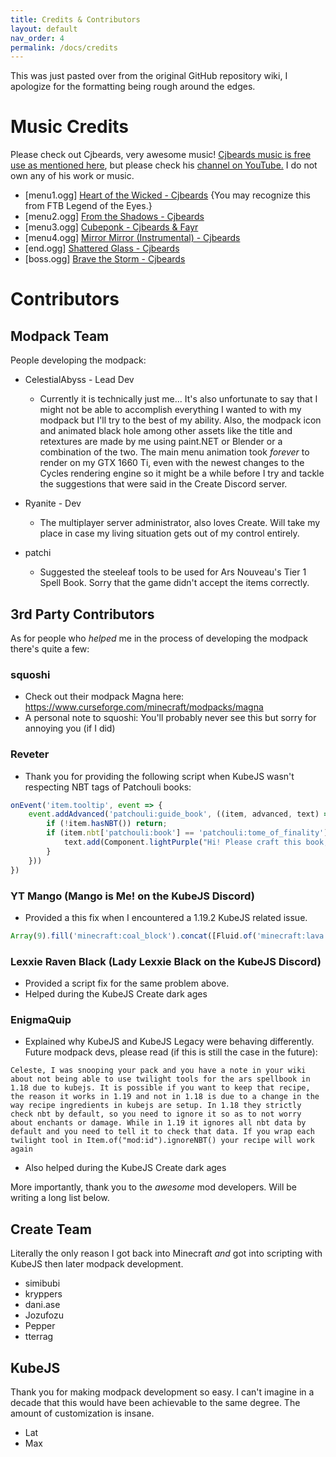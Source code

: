 ```yaml
---
title: Credits & Contributors
layout: default
nav_order: 4
permalink: /docs/credits
---
```

This was just pasted over from the original GitHub repository wiki, I apologize for the formatting being rough around the edges.

# Music Credits
Please check out Cjbeards, very awesome music! [Cjbeards music is free use as mentioned here](https://docs.google.com/spreadsheets/d/1ZTM7nf4Uia19c-NQheqPnLAk1Bs6NS6XZiLt7Mk4Z1Q/edit#gid=0), but please check his [channel on YouTube.](https://www.youtube.com/channel/UCarvKz1XSCON68oeSZ1mlkg) I do not own any of his work or music. 
* [menu1.ogg] [Heart of the Wicked - Cjbeards](https://youtu.be/ZsKEZUgKaXg) {You may recognize this from FTB Legend of the Eyes.}
* [menu2.ogg] [From the Shadows - Cjbeards](https://youtu.be/m2IA-rXEKPk)
* [menu3.ogg] [Cubeponk - Cjbeards & Fayr](https://youtu.be/Id2LUBrnHh4)
* [menu4.ogg] [Mirror Mirror (Instrumental) - Cjbeards](https://youtu.be/u91uppHLfS4)
* [end.ogg] [Shattered Glass - Cjbeards](https://youtu.be/rjumdHtHU5U)
* [boss.ogg] [Brave the Storm - Cjbeards](https://youtu.be/dGmLKmxvJ0I)

# Contributors
## Modpack Team
People developing the modpack:
* CelestialAbyss - Lead Dev
  * Currently it is technically just me... It's also unfortunate to say that I might not be able to accomplish everything I wanted to with my modpack but I'll try to the best of my ability. Also, the modpack icon and animated black hole among other assets like the title and retextures are made by me using paint.NET or Blender or a combination of the two. The main menu animation took *forever* to render on my GTX 1660 Ti, even with the newest changes to the Cycles rendering engine so it might be a while before I try and tackle the suggestions that were said in the Create Discord server.

* Ryanite - Dev
  * The multiplayer server administrator, also loves Create. Will take my place in case my living situation gets out of my control entirely.
  
* patchi
  * Suggested the steeleaf tools to be used for Ars Nouveau's Tier 1 Spell Book. Sorry that the game didn't accept the items correctly.

## 3rd Party Contributors
As for people who *helped* me in the process of developing the modpack there's quite a few:

### squoshi 
  * Check out their modpack Magna here: https://www.curseforge.com/minecraft/modpacks/magna
  * A personal note to squoshi: You'll probably never see this but sorry for annoying you (if I did)
  
### Reveter
  * Thank you for providing the following script when KubeJS wasn't respecting NBT tags of Patchouli books:

```js
onEvent('item.tooltip', event => {
    event.addAdvanced('patchouli:guide_book', ((item, advanced, text) => {
        if (!item.hasNBT()) return;
        if (item.nbt['patchouli:book'] == 'patchouli:tome_of_finality') {
            text.add(Component.lightPurple("Hi! Please craft this book, it's important. - Overseers of Finality"))
        }
    }))
})
```

### YT Mango (Mango is Me! on the KubeJS Discord)
  * Provided a this fix when I encountered a 1.19.2 KubeJS related issue.
```js
Array(9).fill('minecraft:coal_block').concat([Fluid.of('minecraft:lava', 250)])
```

### Lexxie Raven Black (Lady Lexxie Black on the KubeJS Discord)
  * Provided a script fix for the same problem above.
  * Helped during the KubeJS Create dark ages

### EnigmaQuip
  * Explained why KubeJS and KubeJS Legacy were behaving differently. Future modpack devs, please read (if this is still the case in the future):
  ```
  Celeste, I was snooping your pack and you have a note in your wiki about not being able to use twilight tools for the ars spellbook in 1.18 due to kubejs. It is possible if you want to keep that recipe, the reason it works in 1.19 and not in 1.18 is due to a change in the way recipe ingredients in kubejs are setup. In 1.18 they strictly check nbt by default, so you need to ignore it so as to not worry about enchants or damage. While in 1.19 it ignores all nbt data by default and you need to tell it to check that data. If you wrap each twilight tool in Item.of("mod:id").ignoreNBT() your recipe will work again
  ```
  * Also helped during the KubeJS Create dark ages 


More importantly, thank you to the *awesome* mod developers. Will be writing a long list below.

## Create Team 
Literally the only reason I got back into Minecraft *and* got into scripting with KubeJS then later modpack development.
* simibubi
* kryppers
* dani.ase
* Jozufozu
* Pepper
* tterrag

## KubeJS
Thank you for making modpack development so easy. I can't imagine in a decade that this would have been achievable to the same degree. The amount of customization is insane.
* Lat
* Max


